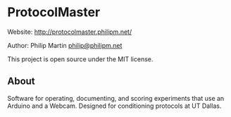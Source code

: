 # ProtocolMaster

Website: http://protocolmaster.philipm.net/

Author: Philip Martin philip@philipm.net

This project is open source under the MIT license.

## About

Software for operating, documenting, and scoring experiments that use an Arduino and a Webcam. Designed for conditioning protocols at UT Dallas.
